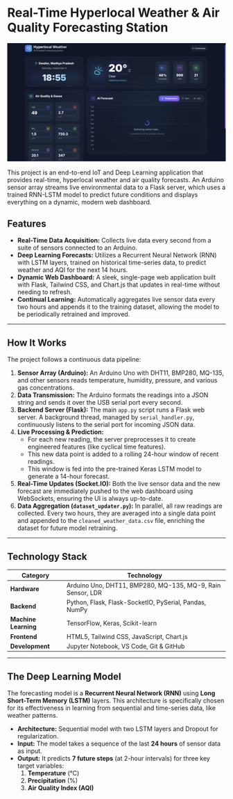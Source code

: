 # Real-Time Hyperlocal Weather & Air Quality Forecasting Station

![Dashboard Screenshot](screenshort.png) <!-- **Important:** Replace this path with the actual path to your screenshot after you upload it to your repo -->

This project is an end-to-end IoT and Deep Learning application that provides real-time, hyperlocal weather and air quality forecasts. An Arduino sensor array streams live environmental data to a Flask server, which uses a trained RNN-LSTM model to predict future conditions and displays everything on a dynamic, modern web dashboard.

## Features

-   **Real-Time Data Acquisition:** Collects live data every second from a suite of sensors connected to an Arduino.
-   **Deep Learning Forecasts:** Utilizes a Recurrent Neural Network (RNN) with LSTM layers, trained on historical time-series data, to predict weather and AQI for the next 14 hours.
-   **Dynamic Web Dashboard:** A sleek, single-page web application built with Flask, Tailwind CSS, and Chart.js that updates in real-time without needing to refresh.
-   **Continual Learning:** Automatically aggregates live sensor data every two hours and appends it to the training dataset, allowing the model to be periodically retrained and improved.

---

## How It Works

The project follows a continuous data pipeline:

1.  **Sensor Array (Arduino):** An Arduino Uno with DHT11, BMP280, MQ-135, and other sensors reads temperature, humidity, pressure, and various gas concentrations.
2.  **Data Transmission:** The Arduino formats the readings into a JSON string and sends it over the USB serial port every second.
3.  **Backend Server (Flask):** The main `app.py` script runs a Flask web server. A background thread, managed by `serial_handler.py`, continuously listens to the serial port for incoming JSON data.
4.  **Live Processing & Prediction:**
    * For each new reading, the server preprocesses it to create engineered features (like cyclical time features).
    * This new data point is added to a rolling 24-hour window of recent readings.
    * This window is fed into the pre-trained Keras LSTM model to generate a 14-hour forecast.
5.  **Real-Time Updates (Socket.IO):** Both the live sensor data and the new forecast are immediately pushed to the web dashboard using WebSockets, ensuring the UI is always up-to-date.
6.  **Data Aggregation (`dataset_updater.py`):** In parallel, all raw readings are collected. Every two hours, they are averaged into a single data point and appended to the `cleaned_weather_data.csv` file, enriching the dataset for future model retraining.

---

## Technology Stack

| Category          | Technology                                                              |
| ----------------- | ----------------------------------------------------------------------- |
| **Hardware** | Arduino Uno, DHT11, BMP280, MQ-135, MQ-9, Rain Sensor, LDR                |
| **Backend** | Python, Flask, Flask-SocketIO, PySerial, Pandas, NumPy                  |
| **Machine Learning**| TensorFlow, Keras, Scikit-learn                                         |
| **Frontend** | HTML5, Tailwind CSS, JavaScript, Chart.js                               |
| **Development** | Jupyter Notebook, VS Code, Git & GitHub                                 |

---

## The Deep Learning Model

The forecasting model is a **Recurrent Neural Network (RNN)** using **Long Short-Term Memory (LSTM)** layers. This architecture is specifically chosen for its effectiveness in learning from sequential and time-series data, like weather patterns.

-   **Architecture:** Sequential model with two LSTM layers and Dropout for regularization.
-   **Input:** The model takes a sequence of the last **24 hours** of sensor data as input.
-   **Output:** It predicts **7 future steps** (at 2-hour intervals) for three key target variables:
    1.  **Temperature** (°C)
    2.  **Precipitation** (%)
    3.  **Air Quality Index (AQI)**

